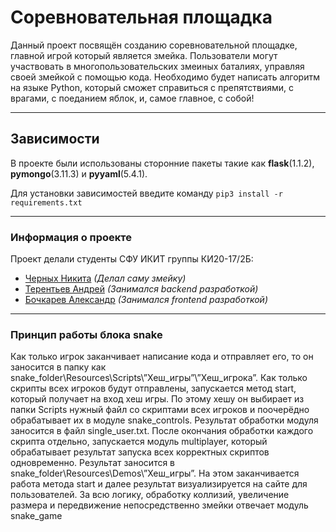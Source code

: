 # Соревновательная площадка

Данный проект посвящён созданию соревновательной площадке, главной игрой который является змейка. Пользователи могут участвовать в многопользовательских змеиных баталиях, управляя своей змейкой с помощью кода. Необходимо будет написать алгоритм на языке Python, который сможет справиться с препятствиями, с врагами, с поеданием яблок, и, самое главное, с собой!

---
## Зависимости
В проекте были использованы сторонние пакеты такие как 
**flask**(1.1.2), **pymongo**(3.11.3) и **pyyaml**(5.4.1).

Для установки зависимостей введите команду `pip3 install -r requirements.txt`


---
### Информация о проекте

Проект делали студенты СФУ ИКИТ группы КИ20-17/2Б:
- [Черных Никита](https://github.com/Chevik08) _(Делал саму змейку)_
- [Терентьев Андрей](https://github.com/qpexlegendary) _(Занимался backend разработкой)_
- [Бочкарев Александр](https://github.com/AlexandarViWE) _(Занимался frontend разработкой)_
 ________________________________________
### Принцип работы блока snake
Как только игрок заканчивает написание кода и отправляет его, то он заносится в папку как snake_folder\Resources\Scripts\”Хеш_игры”\”Хеш_игрока”. Как только скрипты всех игроков будут отправлены, запускается метод start, который получает на вход хеш игры. По этому хешу он выбирает из папки Scripts нужный файл со скриптами всех игроков и поочерёдно обрабатывает их в модуле snake_controls. Результат обработки модуля заносится в файл single_user.txt. После окончания обработки каждого скрипта отдельно, запускается модуль multiplayer, который обрабатывает результат запуска всех корректных скриптов одновременно. Результат заносится в snake_folder\Resources\Demos\”Хеш_игры”. На этом заканчивается работа метода start и далее результат визуализируется на сайте для пользователей.
За всю логику, обработку коллизий, увеличение размера и передвижение непосредственно змейки отвечает модуль snake_game
